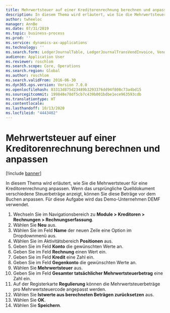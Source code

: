 ```yaml
---
title: Mehrwertsteuer auf einer Kreditorenrechnung berechnen und anpassen
description: In diesem Thema wird erläutert, wie Sie die Mehrwertsteuer für eine Kreditorenrechnung in Dynamics 365 Finance anpassen.
author: twheeloc
manager: AnnBe
ms.date: 07/31/2019
ms.topic: business-process
ms.prod: ''
ms.service: dynamics-ax-applications
ms.technology: ''
ms.search.form: LedgerJournalTable, LedgerJournalTransVendInvoice, VendTableLookup, TaxTmpWorkTrans
audience: Application User
ms.reviewer: roschlom
ms.search.scope: Core, Operations
ms.search.region: Global
ms.author: roschlom
ms.search.validFrom: 2016-06-30
ms.dyn365.ops.version: Version 7.0.0
ms.openlocfilehash: 03313d875d23489b3293376dd94f808c73a4bd15
ms.sourcegitcommit: 199848e78df5cb7c439b001bdbe1ece963593cdb
ms.translationtype: HT
ms.contentlocale: 
ms.lasthandoff: 10/13/2020
ms.locfileid: "4443402"
---
```

# <a name="calculate-and-adjust-sales-tax-on-a-vendor-invoice"></a>Mehrwertsteuer auf einer Kreditorenrechnung berechnen und anpassen

[!include [banner](../../includes/banner.md)]

In diesem Thema wird erläutert, wie Sie die Mehrwertsteuer für eine Kreditorenrechnung anpassen. Wenn das ursprüngliche Quelldokument verschiedene Steuerbeträge anzeigt, können Sie diese Beträge vor dem Buchen anpassen. Für diese Aufgabe wird das Demo-Unternehmen DEMF verwendet.

1. Wechseln Sie im Navigationsbereich zu **Module > Kreditoren > Rechnungen > Rechnungserfassung**.
2. Wählen Sie **Neu** aus.
3. Wählen Sie im Feld **Name** der neuen Zeile eine Option im Dropdownmenü aus.
4. Wählen Sie im Aktivitätsbereich **Positionen** aus.
5. Geben Sie im Feld **Konto** die gewünschten Werte an.
6. Geben Sie im Feld **Rechnung** einen Wert ein.
7. Geben Sie im Feld **Kredit** eine Zahl ein.
8. Geben Sie im Feld **Gegenkonto** die gewünschten Werte an.
9. Wählen Sie **Mehrwertsteuer** aus.
10. Geben Sie im Feld **Gesamter tatsächlicher Mehrwertsteuerbetrag** eine Zahl ein.
11. Auf der Registerkarte **Regulierung** können die Mehrwertsteuerbeträge pro Mehrwertsteuercode angepasst werden.
12. Wählen Sie **Istwerte aus berechneten Beträgen zurücksetzen** aus.
13. Wählen Sie **OK**.
14. Wählen Sie **Speichern**.

